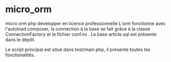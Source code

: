 # micro_orm
micro orm php développer en licence professionnelle
L'orm fonctionne avec l'autoload composer, la connection à la base se fait grâce à la classe ConnectionFactory et le fichier conf.ini .
La base article.sql est présente dans le dépôt.

Le script principal est situé dans test/main.php, il présente toutes les fonctionalités. 
